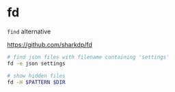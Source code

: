 # fd

`find` alternative

<https://github.com/sharkdp/fd>

```bash
# find json files with filename containing 'settings'
fd -e json settings

# show hidden files
fd -H $PATTERN $DIR
```
